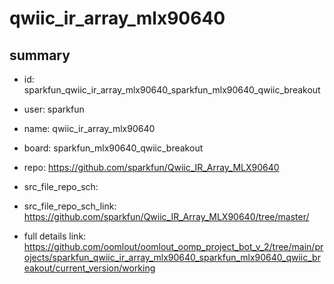 # qwiic_ir_array_mlx90640
 
## summary 
* id: sparkfun_qwiic_ir_array_mlx90640_sparkfun_mlx90640_qwiic_breakout
* user: sparkfun
* name: qwiic_ir_array_mlx90640
* board: sparkfun_mlx90640_qwiic_breakout
* repo: https://github.com/sparkfun/Qwiic_IR_Array_MLX90640



* src_file_repo_sch: 
* src_file_repo_sch_link: https://github.com/sparkfun/Qwiic_IR_Array_MLX90640/tree/master/
* full details link: https://github.com/oomlout/oomlout_oomp_project_bot_v_2/tree/main/projects/sparkfun_qwiic_ir_array_mlx90640_sparkfun_mlx90640_qwiic_breakout/current_version/working  







